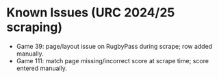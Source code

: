 # Known Issues (URC 2024/25 scraping)

- Game 39: page/layout issue on RugbyPass during scrape; row added manually.
- Game 111: match page missing/incorrect score at scrape time; score entered manually.